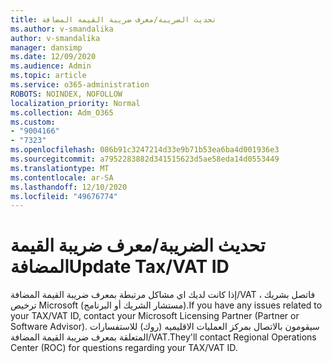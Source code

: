 ```yaml
---
title: تحديث الضريبة/معرف ضريبة القيمة المضافة
ms.author: v-smandalika
author: v-smandalika
manager: dansimp
ms.date: 12/09/2020
ms.audience: Admin
ms.topic: article
ms.service: o365-administration
ROBOTS: NOINDEX, NOFOLLOW
localization_priority: Normal
ms.collection: Adm_O365
ms.custom:
- "9004166"
- "7323"
ms.openlocfilehash: 086b91c3247214d33e9b71b53ea6ba4d001936e3
ms.sourcegitcommit: a7952283882d341515623d5ae58eda14d0553449
ms.translationtype: MT
ms.contentlocale: ar-SA
ms.lasthandoff: 12/10/2020
ms.locfileid: "49676774"
---
```

# <a name="update-taxvat-id"></a><span data-ttu-id="e37a5-102">تحديث الضريبة/معرف ضريبة القيمة المضافة</span><span class="sxs-lookup"><span data-stu-id="e37a5-102">Update Tax/VAT ID</span></span>

<span data-ttu-id="e37a5-103">إذا كانت لديك اي مشاكل مرتبطة بمعرف ضريبة القيمة المضافة/VAT ، فاتصل بشريك ترخيص Microsoft (مستشار الشريك أو البرنامج).</span><span class="sxs-lookup"><span data-stu-id="e37a5-103">If you have any issues related to your TAX/VAT ID, contact your Microsoft Licensing Partner (Partner or Software Advisor).</span></span> <span data-ttu-id="e37a5-104">سيقومون بالاتصال بمركز العمليات الاقليميه (روك) للاستفسارات المتعلقة بمعرف ضريبة القيمة المضافة/VAT.</span><span class="sxs-lookup"><span data-stu-id="e37a5-104">They'll contact Regional Operations Center (ROC) for questions regarding your TAX/VAT ID.</span></span> 